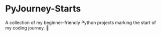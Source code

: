 # PyJourney-Starts
A collection of my beginner–friendly Python projects marking the start of my coding journey. 🚀
